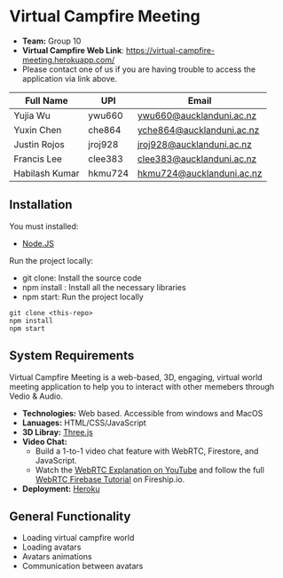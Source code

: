 # Virtual Campfire Meeting
- **Team:** Group 10
- **Virtual Campfire Web Link**: https://virtual-campfire-meeting.herokuapp.com/
- Please contact one of us if you are having trouble to access the application via link above.

Full Name | UPI | Email
------------ | ------------- | -----------
| Yujia Wu | ywu660 | ywu660@aucklanduni.ac.nz
| Yuxin Chen | che864 | yche864@aucklanduni.ac.nz
| Justin Rojos | jroj928 | jroj928@aucklanduni.ac.nz
| Francis Lee | clee383 | clee383@aucklanduni.ac.nz
| Habilash Kumar | hkmu724 | hkmu724@aucklanduni.ac.nz

## Installation
You must installed:
- [Node.JS](https://www.npmjs.com/)

Run the project locally:
- git clone: Install the source code 
- npm install : Install all the necessary libraries
- npm start: Run the project locally
```
git clone <this-repo>   
npm install   
npm start 
```
## System Requirements
Virtual Campfire Meeting is a web-based, 3D, engaging, virtual world meeting application to help you to interact with other memebers through Vedio & Audio.

- **Technologies:** Web based. Accessible from windows and MacOS
- **Lanuages:** HTML/CSS/JavaScript
- **3D Libray:** [Three.js](https://threejs.org/)
- **Video Chat:** 
  -  Build a 1-to-1 video chat feature with WebRTC, Firestore, and JavaScript. 
  -  Watch the [WebRTC Explanation on YouTube](https://youtu.be/WmR9IMUD_CY) and follow the full [WebRTC Firebase Tutorial](https://fireship.io/lessons/webrtc-firebase-video-chat) on Fireship.io. 
- **Deployment:** [Heroku](https://devcenter.heroku.com/)

## General Functionality
-  Loading virtual campfire world
-  Loading avatars
-  Avatars animations
-  Communication between avatars
